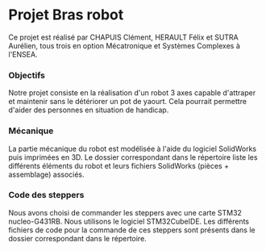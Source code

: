 # Projet Bras robot

Ce projet est réalisé par CHAPUIS Clément, HERAULT Félix et SUTRA Aurélien, tous trois en option Mécatronique et Systèmes Complexes à l'ENSEA.

### Objectifs

Notre projet consiste en la réalisation d'un robot 3 axes capable d'attraper et maintenir sans le détériorer un pot de yaourt. Cela pourrait permettre d'aider des personnes en situation de handicap.

### Mécanique

La partie mécanique du robot est modélisée à l'aide du logiciel SolidWorks puis imprimées en 3D. Le dossier correspondant dans le répertoire liste les différents éléments du robot et leurs fichiers SolidWorks (pièces + assemblage) associés.

### Code des steppers

Nous avons choisi de commander les steppers avec une carte STM32 nucleo-G431RB. Nous utilisons le logiciel STM32CubeIDE. Les différents fichiers de code pour la commande de ces steppers sont présents dans le dossier correspondant dans le répertoire.
